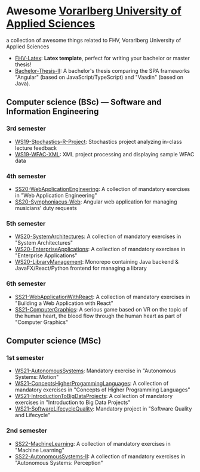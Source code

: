 # Awesome [Vorarlberg University of Applied Sciences](https://fhv.at)

a collection of awesome things related to FHV, Vorarlberg University of Applied Sciences

- [FHV-Latex](https://github.com/pasrom/FHV-Latex): **Latex template**, perfect for writing your bachelor or master thesis!
- [Bachelor-Thesis-II](https://github.com/DominicLuidold/Bachelor-Thesis-II): A bachelor's thesis comparing the SPA frameworks "Angular" (based on JavaScript/TypeScript) and "Vaadin" (based on Java).


## Computer science (BSc) — Software and Information Engineering

### 3rd semester
- [WS19-Stochastics-R-Project](https://github.com/DominicLuidold/WS19-Stochastics-R-Project): Stochastics project analyzing in-class lecture feedback
- [WS19-WFAC-XML](https://github.com/DominicLuidold/WS19-WFAC-XML): XML project processing and displaying sample WFAC data

### 4th semester
- [SS20-WebApplicationEngineering](https://github.com/DominicLuidold/SS20-WebApplicationEngineering): A collection of mandatory exercises in "Web Application Engineering"
- [SS20-Symphoniacus-Web](https://github.com/DominicLuidold/Symphoniacus-Web): Angular web application for managing musicians' duty requests

### 5th semester
- [WS20-SystemArchitectures](https://github.com/DominicLuidold/WS20-SystemArchitectures): A collection of mandatory exercises in "System Architectures"
- [WS20-EnterpriseApplications](https://github.com/DominicLuidold/WS20-EnterpriseApplications): A collection of mandatory exercises in "Enterprise Applications"
- [WS20-LibraryManagement](https://github.com/DominicLuidold/LibraryManagement): Monorepo containing Java backend & JavaFX/React/Python frontend for managing a library

### 6th semester
- [SS21-WebApplicationWithReact](https://github.com/DominicLuidold/SS21-WebApplicationWithReact): A collection of mandatory exercises in "Building a Web Application with React"
- [SS21-ComputerGraphics](https://github.com/DominicLuidold/SS21-ComputerGraphics): A serious game based on VR on the topic of the human heart, the blood flow through the human heart as part of "Computer Graphics"

## Computer science (MSc)

### 1st semester

- [WS21-AutonomousSystems](https://github.com/DominicLuidold/WS21-AutonomousSystems): Mandatory exercise in "Autonomous Systems: Motion"
- [WS21-ConceptsHigherProgammingLanguages](https://github.com/DominicLuidold/WS21-ConceptsHigherProgrammingLanguages): A collection of mandatory exercises in "Concepts of Higher Programming Languages"
- [WS21-IntroductionToBigDataProjects](https://github.com/DominicLuidold/WS21-IntroductionToBigDataProjects): A collection of mandatory exercises in "Introduction to Big Data Projects"
- [WS21-SoftwareLifecycleQuality](https://github.com/DominicLuidold/WS21-SoftwareLifecycleQuality): Mandatory project in "Software Quality and Lifecycle"

### 2nd semester

- [SS22-MachineLearning](https://github.com/DominicLuidold/SS22-MachineLearning): A collection of mandatory exercises in "Machine Learning"
- [SS22-AutonomousSystems-II](https://github.com/DominicLuidold/SS22-AutonomousSystems-II): A collection of mandatory exercises in "Autonomous Systems: Perception"
